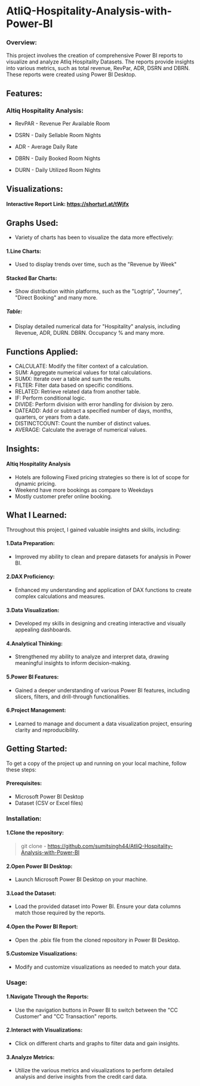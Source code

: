 # AtliQ-Hospitality-Analysis-with-Power-BI

### Overview:
This project involves the creation of comprehensive Power BI reports to visualize and analyze Atliq Hospitality Datasets. The reports provide insights into various metrics, such as total revenue, RevPar, ADR, DSRN and DBRN. These reports were created using Power BI Desktop.

## Features:
### Altiq Hospitality Analysis:

- RevPAR - Revenue Per Available Room

- DSRN - Daily Sellable Room Nights

- ADR - Average Daily Rate

- DBRN - Daily Booked Room Nights

- DURN - Daily Utilized Room Nights
 
## Visualizations: 
#### Interactive Report Link: https://shorturl.at/tWjfx

## Graphs Used: 
- Variety of  charts has been to visualize the data more effectively:

#### 1.Line Charts: 

- Used to display trends over time, such as the "Revenue by Week"

#### Stacked Bar Charts: 
- Show distribution within platforms, such as the "Logtrip", "Journey", "Direct Booking" and many more.

##### Table:

- Display detailed numerical data for "Hospitality" analysis, including Revenue, ADR, DURN. DBRN. Occupancy % and many more.


## Functions Applied: 

- CALCULATE: Modify the filter context of a calculation.
- SUM: Aggregate numerical values for total calculations.
- SUMX: Iterate over a table and sum the results.
- FILTER: Filter data based on specific conditions.
- RELATED: Retrieve related data from another table.
- IF: Perform conditional logic.
- DIVIDE: Perform division with error handling for division by zero.
- DATEADD: Add or subtract a specified number of days, months, quarters, or years from a date.
- DISTINCTCOUNT: Count the number of distinct values.
- AVERAGE: Calculate the average of numerical values.


## Insights:
#### Altiq Hospitality Analysis
- Hotels are following Fixed pricing strategies so there is lot of scope for dynamic pricing.
- Weekend have more bookings as compare to Weekdays
- Mostly customer prefer online booking.

## What I Learned:
Throughout this project, I gained valuable insights and skills, including:

#### 1.Data Preparation: 
 - Improved my ability to clean and prepare datasets for analysis in Power BI.
#### 2.DAX Proficiency: 
- Enhanced my understanding and application of DAX functions to create complex calculations and measures.
#### 3.Data Visualization: 
- Developed my skills in designing and creating interactive and visually appealing dashboards.
#### 4.Analytical Thinking: 
- Strengthened my ability to analyze and interpret data, drawing meaningful insights to inform decision-making.
#### 5.Power BI Features: 
- Gained a deeper understanding of various Power BI features, including slicers, filters, and drill-through functionalities.
#### 6.Project Management: 
- Learned to manage and document a data visualization project, ensuring clarity and reproducibility.


## Getting Started:
To get a copy of the project up and running on your local machine, follow these steps:

#### Prerequisites:
- Microsoft Power BI Desktop
- Dataset (CSV or Excel files) 

### Installation:
#### 1.Clone the repository:
> git clone - https://github.com/sumitsingh44/AtliQ-Hospitality-Analysis-with-Power-BI

#### 2.Open Power BI Desktop:
- Launch Microsoft Power BI Desktop on your machine.

#### 3.Load the Dataset:
- Load the provided dataset into Power BI. Ensure your data columns match those required by the reports.

#### 4.Open the Power BI Report:

- Open the .pbix file from the cloned repository in Power BI Desktop.

#### 5.Customize Visualizations:

- Modify and customize visualizations as needed to match your data.


### Usage:
#### 1.Navigate Through the Reports:

- Use the navigation buttons in Power BI to switch between the "CC Customer" and "CC Transaction" reports.

#### 2.Interact with Visualizations:
- Click on different charts and graphs to filter data and gain insights.

#### 3.Analyze Metrics:

- Utilize the various metrics and visualizations to perform detailed analysis and derive insights from the credit card data.

  
  

  

  

  




  
